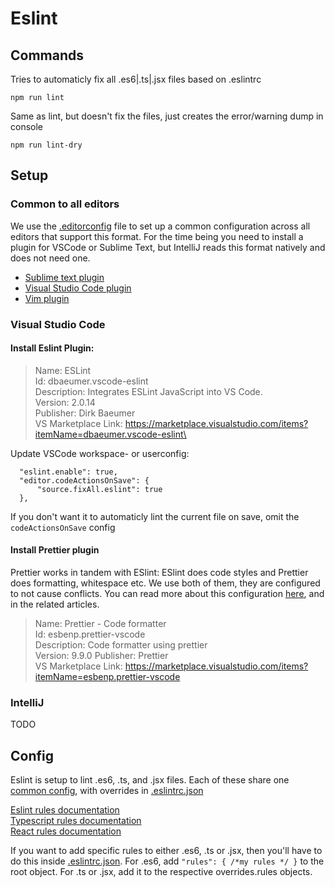 # Eslint
## Commands
Tries to automaticly fix all .es6|.ts|.jsx files based on .eslintrc

`npm run lint`

Same as lint, but doesn't fix the files, just creates the error/warning dump in console

`npm run lint-dry`

## Setup
### Common to all editors

We use the [.editorconfig](../.editorconfig) file to set up a common configuration across all editors that support this format. For the time being you need to install a plugin for VSCode or Sublime Text, but IntelliJ reads this format natively and does not need one. 

 - [Sublime text plugin](https://github.com/sindresorhus/editorconfig-sublime#readme)
 - [Visual Studio Code plugin](https://marketplace.visualstudio.com/items?itemName=EditorConfig.EditorConfig)
 - [Vim plugin](https://marketplace.visualstudio.com/items?itemName=EditorConfig.EditorConfig)
### Visual Studio Code
#### Install Eslint Plugin: 

>Name: ESLint    
>Id: dbaeumer.vscode-eslint    
>Description: Integrates ESLint JavaScript into VS Code.    
>Version: 2.0.14    
>Publisher: Dirk Baeumer    
>VS Marketplace Link: https://marketplace.visualstudio.com/items?itemName=dbaeumer.vscode-eslint\

Update VSCode workspace- or userconfig:
```
  "eslint.enable": true,
  "editor.codeActionsOnSave": {
      "source.fixAll.eslint": true
  },
```
If you don't want it to automaticly lint the current file on save, omit the `codeActionsOnSave` config

#### Install Prettier plugin 
Prettier works in tandem with ESlint: ESlint does code styles and Prettier does formatting, whitespace etc. We use both of them, they are configured to not cause conflicts. You can read more about this configuration [here](https://www.robinwieruch.de/prettier-eslint/), and in the related articles.

>Name: Prettier - Code formatter    
>Id: esbenp.prettier-vscode    
>Description: Code formatter using prettier    
>Version: 9.9.0
>Publisher: Prettier    
>VS Marketplace Link: https://marketplace.visualstudio.com/items?itemName=esbenp.prettier-vscode

### IntelliJ
TODO

## Config
Eslint is setup to lint .es6, .ts, and .jsx files. Each of these share one [common config](/common.eslintrc.json), with overrides in [.eslintrc.json](/.eslintrc.json)

[Eslint rules documentation](https://eslint.org/docs/rules/)<br>
[Typescript rules documentation](https://github.com/typescript-eslint/typescript-eslint/tree/master/packages/eslint-plugin#supported-rules)<br>
[React rules documentation](https://github.com/yannickcr/eslint-plugin-react/#list-of-supported-rules)<br>

If you want to add specific rules to either .es6, .ts or .jsx, then you'll have to do this inside [.eslintrc.json](/.eslintrc.json). For .es6, add `"rules": { /*my rules */ }` to the root object. For .ts or .jsx, add it to the respective overrides.rules objects.
